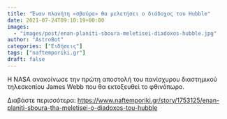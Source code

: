```yaml
---
title: "Έναν πλανήτη «σβούρα» θα μελετήσει ο διάδοχος του Hubble"
date: 2021-07-24T09:10:19+00:00
images:
  - "images/post/enan-planiti-sboura-meletisei-diadoxos-hubble.jpg"
author: "AstroBot"
categories: ["Ειδήσεις"]
tags: ["naftemporiki.gr"]
draft: false
---
```


H NASA ανακοίνωσε την πρώτη αποστολή του πανίσχυρου διαστημικού τηλεσκοπίου James Webb που θα εκτοξευθεί το φθινόπωρο. 

Διαβάστε περισσότερα: https://www.naftemporiki.gr/story/1753125/enan-planiti-sboura-tha-meletisei-o-diadoxos-tou-hubble
